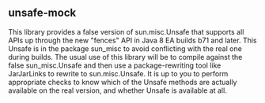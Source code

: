 unsafe-mock
-----------

This library provides a false version of sun.misc.Unsafe that supports all APIs
up through the new "fences" API in Java 8 EA builds b71 and later. This Unsafe
is in the package sun_misc to avoid conflicting with the real one during
builds. The usual use of this library will be to compile against the false
sun_misc.Unsafe and then use a package-rewriting tool like JarJarLinks to
rewrite to sun.misc.Unsafe. It is up to you to perform appropriate checks to
know which of the Unsafe methods are actually available on the real version,
and whether Unsafe is available at all. 
